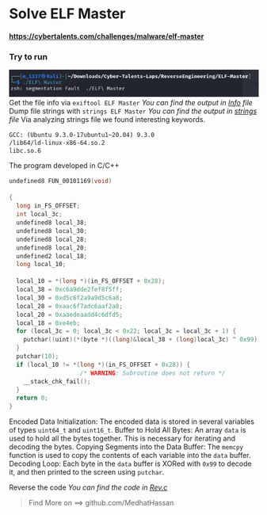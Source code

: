 # Solve ELF Master
#### https://cybertalents.com/challenges/malware/elf-master

### Try to run
![alt text](image.png)
Get the file info via `exiftool ELF Master`
*You can find the output in [Info](Info.txt) file* 
Dump file strings with `strings ELF Master`
*You can find the output in [strings](Strings.txt) file* 
Via analyzing strings file we found interesting keywords.
```
GCC: (Ubuntu 9.3.0-17ubuntu1~20.04) 9.3.0
/lib64/ld-linux-x86-64.so.2
libc.so.6
```

The program developed in C/C++

```c
undefined8 FUN_00101169(void)

{
  long in_FS_OFFSET;
  int local_3c;
  undefined8 local_38;
  undefined8 local_30;
  undefined8 local_28;
  undefined8 local_20;
  undefined2 local_18;
  long local_10;
  
  local_10 = *(long *)(in_FS_OFFSET + 0x28);
  local_38 = 0xc6a9dde2fef8f5ff;
  local_30 = 0xd5c6f2a9a9d5c6a8;
  local_28 = 0xaac6f7adc6aaf2a8;
  local_20 = 0xaaedeaadd4c6dfd5;
  local_18 = 0xe4eb;
  for (local_3c = 0; local_3c < 0x22; local_3c = local_3c + 1) {
    putchar((uint)(*(byte *)((long)&local_38 + (long)local_3c) ^ 0x99));
  }
  putchar(10);
  if (local_10 != *(long *)(in_FS_OFFSET + 0x28)) {
                    /* WARNING: Subroutine does not return */
    __stack_chk_fail();
  }
  return 0;
}
```
Encoded Data Initialization:
The encoded data is stored in several variables of types `uint64_t` and `uint16_t`.
Buffer to Hold All Bytes:
An array `data` is used to hold all the bytes together. This is necessary for iterating and decoding the bytes.
Copying Segments into the Data Buffer:
The `memcpy` function is used to copy the contents of each variable into the `data` buffer.
Decoding Loop:
Each byte in the `data` buffer is XORed with `0x99` to decode it, and then printed to the screen using `putchar`.


Reverse the code
*You can find the code in [Rev.c](Rev.c)*

>Find More on ==> github.com/MedhatHassan 

